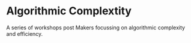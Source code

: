 # Algorithmic Complextity

A series of workshops post Makers focussing on algorithmic complexity and efficiency.
